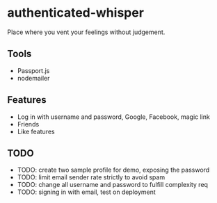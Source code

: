 # authenticated-whisper

Place where you vent your feelings without judgement.

## Tools

- Passport.js
- nodemailer

## Features

- Log in with username and password, Google, Facebook, magic link
- Friends
- Like features

## TODO

- TODO: create two sample profile for demo, exposing the password
- TODO: limit email sender rate strictly to avoid spam
- TODO: change all username and password to fulfill complexity req
- TODO: signing in with email, test on deployment
